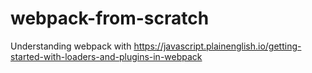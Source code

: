 # webpack-from-scratch

Understanding webpack with https://javascript.plainenglish.io/getting-started-with-loaders-and-plugins-in-webpack
